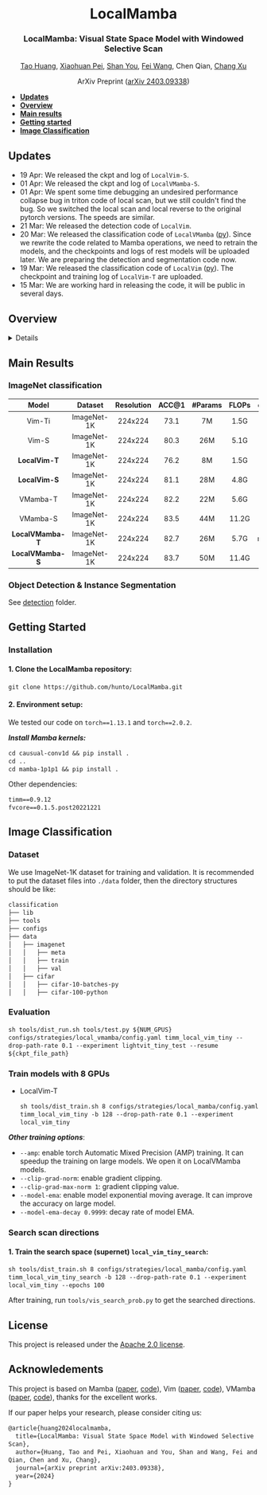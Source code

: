 <div align="center">
<h1>LocalMamba</h1>
<h3>LocalMamba: Visual State Space Model with Windowed Selective Scan</h3>

[Tao Huang](https://taohuang.info), [Xiaohuan Pei](https://github.com/TerryPei), [Shan You](https://shanyou92.github.io), [Fei Wang](https://scholar.google.com.hk/citations?user=ljt16JkAAAAJ), Chen Qian, [Chang Xu](http://changxu.xyz/)

ArXiv Preprint ([arXiv 2403.09338](https://arxiv.org/abs/2403.09338))

</div>

* [**Updates**](#updates)  
* [**Overview**](#overview)  
* [**Main results**](#main-results)
* [**Getting started**](#getting-started)  
* [**Image Classification**](#image-classification)  


## Updates
* 19 Apr: We released the ckpt and log of `LocalVim-S`.
* 01 Apr: We released the ckpt and log of `LocalVMamba-S`.
* 01 Apr: We spent some time debugging an undesired performance collapse bug in triton code of local scan, but we still couldn't find the bug. So we switched the local scan and local reverse to the original pytorch versions. The speeds are similar.
* 21 Mar: We released the detection code of `LocalVim`.
* 20 Mar: We released the classification code of `LocalVMamba` ([py](classification\lib\models\local_vmamba.py)). Since we rewrite the code related to Mamba operations, we need to retrain the models, and the checkpoints and logs of rest models will be uploaded later. We are preparing the detection and segmentation code now.
* 19 Mar: We released the classification code of `LocalVim` ([py](classification\lib\models\local_vim.py)). The checkpoint and training log of `LocalVim-T` are uploaded.
* 15 Mar: We are working hard in releasing the code, it will be public in several days.


## Overview
<details>

### Abstract

Recent advancements in state space models, notably Mamba, have demonstrated significant progress in modeling long sequences for tasks like language understanding. Yet, their application in vision tasks has not markedly surpassed the performance of traditional Convolutional Neural Networks (CNNs) and Vision Transformers (ViTs). This paper posits that the key to enhancing Vision Mamba (ViM) lies in optimizing scan directions for sequence modeling. Traditional ViM approaches, which flatten spatial tokens, overlook the preservation of local 2D dependencies, thereby elongating the distance between adjacent tokens. We introduce a novel local scanning strategy that divides images into distinct windows, effectively capturing local dependencies while maintaining a global perspective. Additionally, acknowledging the varying preferences for scan patterns across different network layers, we propose a dynamic method to independently search for the optimal scan choices for each layer, substantially improving performance. Extensive experiments across both plain and hierarchical models underscore our approach's superiority in effectively capturing image representations. For example, our model significantly outperforms Vim-Ti by 3.1% on ImageNet with the same 1.5G FLOPs.


### Local Scan
<p align='center'>
<img src='./assests/local_scan.png' alt='mask' width='800px'>
</p>

### Architecture of LocalVim

<p align='center'>
<img src='./assests/LocalVim.png' alt='mask' width='600px'>
</p>

</details>

## Main Results

### ImageNet classification

|Model|Dataset|Resolution|ACC@1|#Params|FLOPs|ckpts/logs|
|:--:|:--:|:--:|:--:|:--:|:--:|:--:|
|Vim-Ti|ImageNet-1K|224x224|73.1|7M|1.5G|-|
|Vim-S|ImageNet-1K|224x224|80.3|26M|5.1G|-|
|**LocalVim-T**|ImageNet-1K|224x224|76.2|8M|1.5G|[ckpt](https://github.com/hunto/LocalMamba/releases/download/v1.0.0/local_vim_tiny.ckpt)/[log](https://github.com/hunto/LocalMamba/releases/download/v1.0.0/log_local_vim_tiny.txt)|
|**LocalVim-S**|ImageNet-1K|224x224|81.1|28M|4.8G|[ckpt](https://github.com/hunto/LocalMamba/releases/download/v1.0.0/local_vssm_small.ckpt)/[log](https://github.com/hunto/LocalMamba/releases/download/v1.0.0/log_local_vim_small.txt)|
|VMamba-T|ImageNet-1K|224x224|82.2|22M|5.6G|-|
|VMamba-S|ImageNet-1K|224x224|83.5|44M|11.2G|-|
|**LocalVMamba-T**|ImageNet-1K|224x224|82.7|26M|5.7G|retraining...|
|**LocalVMamba-S**|ImageNet-1K|224x224|83.7|50M|11.4G|[ckpt](https://github.com/hunto/LocalMamba/releases/download/v1.0.0/local_vssm_small.ckpt)/[log](https://github.com/hunto/LocalMamba/releases/download/v1.0.0/log_local_vssm_small.txt)|

### Object Detection & Instance Segmentation

See [detection](detection) folder.


## Getting Started

### Installation

#### 1. Clone the LocalMamba repository:

```shell
git clone https://github.com/hunto/LocalMamba.git
```

#### 2. Environment setup:

We tested our code on `torch==1.13.1` and `torch==2.0.2`.

_**Install Mamba kernels:**_
```shell
cd causual-conv1d && pip install .
cd ..
cd mamba-1p1p1 && pip install .
```


Other dependencies:
```shell
timm==0.9.12
fvcore==0.1.5.post20221221
```


## Image Classification

### Dataset

We use ImageNet-1K dataset for training and validation. It is recommended to put the dataset files into `./data` folder, then the directory structures should be like:
```
classification
├── lib
├── tools
├── configs
├── data
│   ├── imagenet
│   │   ├── meta
│   │   ├── train
│   │   ├── val
│   ├── cifar
│   │   ├── cifar-10-batches-py
│   │   ├── cifar-100-python
```

### Evaluation
```shell
sh tools/dist_run.sh tools/test.py ${NUM_GPUS} configs/strategies/local_vmamba/config.yaml timm_local_vim_tiny --drop-path-rate 0.1 --experiment lightvit_tiny_test --resume ${ckpt_file_path}
```

### Train models with 8 GPUs
* LocalVim-T  
    ```shell
    sh tools/dist_train.sh 8 configs/strategies/local_mamba/config.yaml timm_local_vim_tiny -b 128 --drop-path-rate 0.1 --experiment local_vim_tiny
    ```

_**Other training options**_:  
* `--amp`: enable torch Automatic Mixed Precision (AMP) training. It can speedup the training on large models. We open it on LocalVMamba models.  
* `--clip-grad-norm`: enable gradient clipping.  
* `--clip-grad-max-norm 1`: gradient clipping value.  
* `--model-ema`: enable model exponential moving average. It can improve the accuracy on large model.
* `--model-ema-decay 0.9999`: decay rate of model EMA.  

### Search scan directions

#### 1. Train the search space (supernet) `local_vim_tiny_search`:
```shell
sh tools/dist_train.sh 8 configs/strategies/local_mamba/config.yaml timm_local_vim_tiny_search -b 128 --drop-path-rate 0.1 --experiment local_vim_tiny --epochs 100
```

After training, run `tools/vis_search_prob.py` to get the searched directions.

## License  
This project is released under the [Apache 2.0 license](LICENSE).

## Acknowledements

This project is based on Mamba ([paper](https://arxiv.org/abs/2312.00752), [code](https://github.com/state-spaces/mamba)), Vim ([paper](https://arxiv.org/abs/2401.09417), [code](https://github.com/hustvl/Vim)), VMamba ([paper](https://arxiv.org/abs/2401.10166), [code](https://github.com/MzeroMiko/VMamba)), thanks for the excellent works.

If our paper helps your research, please consider citing us:
```
@article{huang2024localmamba,
  title={LocalMamba: Visual State Space Model with Windowed Selective Scan},
  author={Huang, Tao and Pei, Xiaohuan and You, Shan and Wang, Fei and Qian, Chen and Xu, Chang},
  journal={arXiv preprint arXiv:2403.09338},
  year={2024}
}
```